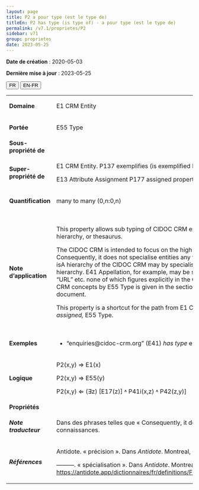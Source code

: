 ```yaml
---
layout: page
title: P2 a pour type (est le type de)
titleEn: P2 has type (is type of) - a pour type (est le type de)
permalink: /v7.1/proprietes/P2
sidebar: v71
group: proprietes
date: 2023-05-25
---
```


**Date de création** : 2020-05-03

**Dernière mise à jour** : 2023-05-25

<div class="lang-buttons">
 <button id="fr" class="activate">FR</button>
 <button id="en-fr">EN-FR</button>
</div>

<table>
<tbody>
<tr>
<td><strong>Domaine</strong></td>
<td class="en">
<p>E1 CRM Entity</p>
</td>
<td>
<p><code class="language-plaintext highlighter-rouge">E1_Entité_CRM</code> </p>
</td>
</tr>
<tr>
<td><strong>Portée</strong></td>
<td class="en">
<p>E55 Type</p>
</td>
<td>
<p><code class="language-plaintext highlighter-rouge">E55_Type</code> </p>
</td>
</tr>
<tr>
<td><strong>Sous-propriété de</strong></td>
<td class="en">
</td>
<td>
</td>
</tr>
<tr>
<td><strong>Super-propriété de</strong></td>
<td class="en">
<p>E1 CRM Entity. P137 exemplifies (is exemplified by): E55 Type</p>
<p>E13 Attribute Assignment P177 assigned property of type: E55 Type</p>
</td>
<td>
<p><code class="language-plaintext highlighter-rouge">E1_Entité_CRM</code>. <code class="language-plaintext highlighter-rouge">P137_exemplifie (est_exemplifié_par)</code> : <code class="language-plaintext highlighter-rouge">E55_Type</code> </p>
<p><code class="language-plaintext highlighter-rouge">E13_Assignation_d'attribut</code>. <code class="language-plaintext highlighter-rouge">P177_a_assigné_le_type_de_propriété (est_le_type_de_la_propriété_assigné)</code> : <code class="language-plaintext highlighter-rouge">E55_Type</code> </p>
</td>
</tr>
<tr>
<td><strong>Quantification</strong></td>
<td class="en">
<p>many to many (0,n:0,n)</p>
</td>
<td>
<p>plusieurs à plusieurs (0,n:0,n)</p>
</td>
</tr>
<tr>
<td><strong>Note d’application</strong></td>
<td class="en">
<p>This property allows sub typing of CIDOC CRM entities –a form of specialisation – through the use of a terminological hierarchy, or thesaurus. </p>
<p>The CIDOC CRM is intended to focus on the high-level entities and relationships needed to describe data structures. Consequently, it does not specialise entities any further than is required for this immediate purpose. However, entities in the isA hierarchy of the CIDOC CRM may by specialised into any number of sub entities, which can be defined in the E55 Type hierarchy. E41 Appellation, for example, may be specialised into “e-mail address”, “telephone number”, “post office box”, “URL” etc. none of which figures explicitly in the CIDOC CRM hierarchy. A comprehensive explanation about refining CIDOC CRM concepts by E55 Type is given in the section “About Types” in the section on “Specific Modelling Constructs” of this document.</p>
<p>This property is a shortcut for the path from E1 CRM Entity through <em>P41i was classified by, </em>E17 Type Assignment, <em>P42 assigned, </em>E55 Type.</p>
</td>
<td>
<p>Cette propriété permet le sous-typage d’entités du CIDOC CRM — une forme de spécialisation — grâce à l’utilisation d’un thésaurus ou d’une hiérarchie terminologique. </p>
<p>Le CIDOC CRM porte principalement sur les entités de haut niveau et les relations qui sont nécessaires à la description des structures de données. À cet égard, le modèle ne précise pas les entités par des spécialisations supplémentaires au-delà de ce qui est nécessaire à ses objectifs. Les entités relevant d’une hiérarchie <code class="language-plaintext highlighter-rouge">estUn</code> peuvent néanmoins être précisées par plusieurs sous-entités qui peuvent être définies dans une hiérarchie de <code class="language-plaintext highlighter-rouge">E55_Type</code>. Par exemple, <code class="language-plaintext highlighter-rouge">E41_Appellation</code> peut être précisée [n.d.t. des types] « adresse courriel », « numéro de téléphone », « boîte postale » ou « URL » sans que ceux-ci ne se trouvent explicitement dans la hiérarchie du CIDOC CRM. </p>
<p>Une explication exhaustive de la manière de préciser des concepts du CIDOC CRM en utilisant la classe  <code class="language-plaintext highlighter-rouge">E55_Type</code> se trouve dans la sous-section « Des types » de la section « Construits spécifiques de modélisation ». </p>
<p><code class="language-plaintext highlighter-rouge">P2_a_pour_type (est_le_type_de)</code> est un raccourci du chemin sémantique suivant :  <code class="language-plaintext highlighter-rouge">E1_Entité_CRM</code>, <code class="language-plaintext highlighter-rouge">P41i_a_été_classifié_par</code>, <code class="language-plaintext highlighter-rouge">E17_Assignation_de_type</code>, <code class="language-plaintext highlighter-rouge">P42_a_assigné</code>,  <code class="language-plaintext highlighter-rouge">E55_Type</code>.</p>
</td>
</tr>
<tr>
<td><strong>Exemples</strong></td>
<td class="en">
<ul>
<li><p>“enquiries@cidoc-crm.org” (E41) <em>has type</em> e-mail address (E55) (fictitious)</p>
</li>
</ul>
</td>
<td>
<ul>
<li><p>« enquiries@cidoc-crm.org » (<code class="language-plaintext highlighter-rouge">E41_Appellation</code>) a pour type (<code class="language-plaintext highlighter-rouge">P2_a_pour_type</code>) adresse courriel (<code class="language-plaintext highlighter-rouge">E55_Type</code>) (fictive)</p>
</li>
</ul>
</td>
</tr>
<tr>
<td><strong>Logique</strong></td>
<td class="en">
<p>P2(x,y) ⇒ E1(x)</p>
<p>P2(x,y) ⇒ E55(y)</p>
<p>P2(x,y) ⇐ (∃z) [E17(z)] ˄ P41i(x,z) ˄ P42(z,y)]</p>
</td>
<td>
<p>P2(x,y) ⇒ E1(x)</p>
<p>P2(x,y) ⇒ E55(y)</p>
<p>P2(x,y) ⇐ (∃z) [E17(z)] ˄ P41i(x,z) ˄ P42(z,y)]</p>
</td>
</tr>
<tr>
<td><strong>Propriétés</strong></td>
<td class="en">
</td>
<td>
</td>
</tr>
<tr>
<td><strong><em>Note traducteur</em></strong></td>
<td colspan="2">
<p>Dans des phrases telles que « Consequently, it does not specialise entities any further than is required for this immediate purpose », le terme « specialise » a été traduit par « précise » car il s’agit d’une clarification de type plutôt que de d’espèces ou de connaissances. </p>
</td>
</tr>
<tr>
<td><strong><em>Références</em></strong></td>
<td colspan="2">
<p>Antidote. « précision ». Dans <em>Antidote</em>. Montreal, CA-QC: Druide Informatique, 2022.</p>
<p>———. « spécialisation ». Dans <em>Antidote</em>. Montreal, CA-QC: Druide Informatique, 2022.<a href="https://antidote.app/dictionnaires/fr/definitions/FRUAgAAAABGUgBDZAAAQ2QAAC0AAACDTm9thmFjdGFudICAgA%3D%3Dd707/RlLvh7cyNTY2N%2B%2BHt05vbQ%3D%3D/RlLvh7cyNTY2N%2B%2BHt05vbe%2BHt2FjdGFudO%2BHt2FjdGFudA%3D%3D"><span class="underline"> </span></a><a href="https://antidote.app/dictionnaires/fr/definitions/FRUAgAAAABGUgBDZAAAQ2QAAC0AAACDTm9thmFjdGFudICAgA%3D%3Dd707/RlLvh7cyNTY2N%2B%2BHt05vbQ%3D%3D/RlLvh7cyNTY2N%2B%2BHt05vbe%2BHt2FjdGFudO%2BHt2FjdGFudA%3D%3D"><span class="underline">https://antidote.app/dictionnaires/fr/definitions/FRUAgAAAABGUgBDZAAAQ2QAAC0AAACDTm9thmFjdGFudICAgA%3D%3Dd707/RlLvh7cyNTY2N%2B%2BHt05vbQ%3D%3D/RlLvh7cyNTY2N%2B%2BHt05vbe%2BHt2FjdGFudO%2BHt2FjdGFudA%3D%3D</span></a>.</p>
</td>
</tr>
</tbody>
</table>
